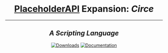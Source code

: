 <div align="center">
	<br>
  <h1><a href="https://www.spigotmc.org/resources/6245/" target="_blank">PlaceholderAPI</a> Expansion: <i>Circe</i></h1>
	<hr>
	<h2><i>A Scripting Language</i></h2>
	<a href="https://github.com/JasperLorelai/Expansion-Circe/releases" target="_blank"><img src="https://img.shields.io/github/downloads/JasperLorelai/Expansion-MagicSpells/total.svg?color=6d32a8&label=Click%20to%20download&style=for-the-badge&logo=github" alt="Downloads"></a>
  <a href="https://github.com/JasperLorelai/Expansion-Circe/wiki" target="_blanket"><img src="https://img.shields.io/badge/Click%20for%20documentation-555?style=for-the-badge&logo=github" alt="Documentation"></a>
</div>
